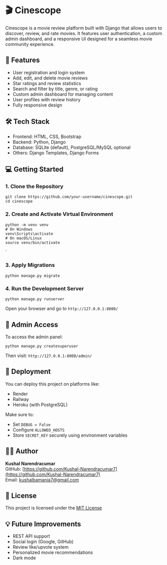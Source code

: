 # 🎬 Cinescope

Cinescope is a movie review platform built with Django that allows users to discover, review, and rate movies. It features user authentication, a custom admin dashboard, and a responsive UI designed for a seamless movie community experience.

## 🚀 Features

- User registration and login system  
- Add, edit, and delete movie reviews  
- Star ratings and review statistics  
- Search and filter by title, genre, or rating  
- Custom admin dashboard for managing content  
- User profiles with review history  
- Fully responsive design  

## 🛠 Tech Stack

- Frontend: HTML, CSS, Bootstrap  
- Backend: Python, Django  
- Database: SQLite (default), PostgreSQL/MySQL optional  
- Others: Django Templates, Django Forms  

## 💻 Getting Started

### 1. Clone the Repository

```
git clone https://github.com/your-username/cinescope.git
cd cinescope
```

### 2. Create and Activate Virtual Environment

```
python -m venv venv
# On Windows
venv\Scripts\activate
# On macOS/Linux
source venv/bin/activate
```

`

### 3. Apply Migrations

```
python manage.py migrate
```

### 4. Run the Development Server

```
python manage.py runserver
```

Open your browser and go to `http://127.0.0.1:8000/`

## 🔐 Admin Access

To access the admin panel:

```
python manage.py createsuperuser
```

Then visit: `http://127.0.0.1:8000/admin/`


## 🚀 Deployment

You can deploy this project on platforms like:

- Render  
- Railway  
- Heroku (with PostgreSQL)

Make sure to:

- Set `DEBUG = False`  
- Configure `ALLOWED_HOSTS`  
- Store `SECRET_KEY` securely using environment variables  

## 🙋‍♂️ Author

**Kushal Narendracumar**  
GitHub: [https://github.com/Kushal-Narendracumar7](https://github.com/Kushal-Narendracumar7)  
Email: kushalbamania7@gmail.com

## 📄 License

This project is licensed under the [MIT License](https://opensource.org/licenses/MIT)

## 💡 Future Improvements

- REST API support  
- Social login (Google, GitHub)  
- Review like/upvote system  
- Personalized movie recommendations  
- Dark mode

